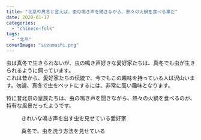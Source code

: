 ```yaml
---
title: "北京の真冬と言えば、虫の鳴き声を聞きながら、熱々の火鍋を食べる事だ"
date: 2020-01-17
categories: 
  - "chinese-folk"
tags: 
  - "北京"
coverImage: "suzumushi.png"
---
```


虫は真冬で生きられないが、虫の鳴き声好きな愛好家たちは、真冬でも虫が生きられるように飼っています。  
これは昔から、愛好家たちの伝統で、今でもこの趣味を持っている人は沢山います。勿論、真冬で虫をペットにするには、非常に高い趣味となります。

特に昔北京の皇族たちは、虫の鳴き声を聞きながら、熱々の火鍋を食べるのが、特有な風景だったようです。

<figure>

<figcaption>

きれいな鳴き声を出す虫を見せている愛好家

</figcaption>

</figure>

<figure>

<figcaption>

真冬で、虫を洗う方法を見せている

</figcaption>

</figure>
